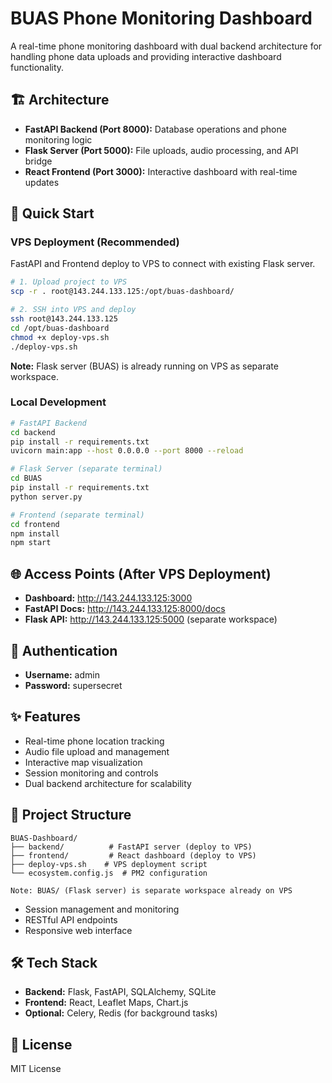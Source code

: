 # BUAS Phone Monitoring Dashboard

A real-time phone monitoring dashboard with dual backend architecture for handling phone data uploads and providing interactive dashboard functionality.

## 🏗️ Architecture

- **FastAPI Backend (Port 8000):** Database operations and phone monitoring logic
- **Flask Server (Port 5000):** File uploads, audio processing, and API bridge  
- **React Frontend (Port 3000):** Interactive dashboard with real-time updates

## 🚀 Quick Start

### VPS Deployment (Recommended)
FastAPI and Frontend deploy to VPS to connect with existing Flask server.

```bash
# 1. Upload project to VPS
scp -r . root@143.244.133.125:/opt/buas-dashboard/

# 2. SSH into VPS and deploy
ssh root@143.244.133.125
cd /opt/buas-dashboard
chmod +x deploy-vps.sh
./deploy-vps.sh
```

**Note:** Flask server (BUAS) is already running on VPS as separate workspace.

### Local Development
```bash
# FastAPI Backend
cd backend
pip install -r requirements.txt
uvicorn main:app --host 0.0.0.0 --port 8000 --reload

# Flask Server (separate terminal)
cd BUAS
pip install -r requirements.txt  
python server.py

# Frontend (separate terminal)
cd frontend
npm install
npm start
```

## 🌐 Access Points (After VPS Deployment)

- **Dashboard:** http://143.244.133.125:3000
- **FastAPI Docs:** http://143.244.133.125:8000/docs
- **Flask API:** http://143.244.133.125:5000 (separate workspace)

## 🔐 Authentication

- **Username:** admin
- **Password:** supersecret

## ✨ Features

- Real-time phone location tracking
- Audio file upload and management
- Interactive map visualization
- Session monitoring and controls
- Dual backend architecture for scalability

## 📁 Project Structure

```
BUAS-Dashboard/
├── backend/          # FastAPI server (deploy to VPS)
├── frontend/         # React dashboard (deploy to VPS)
├── deploy-vps.sh    # VPS deployment script
└── ecosystem.config.js  # PM2 configuration

Note: BUAS/ (Flask server) is separate workspace already on VPS
```
- Session management and monitoring
- RESTful API endpoints
- Responsive web interface

## 🛠️ Tech Stack

- **Backend:** Flask, FastAPI, SQLAlchemy, SQLite
- **Frontend:** React, Leaflet Maps, Chart.js
- **Optional:** Celery, Redis (for background tasks)

## 📄 License

MIT License
